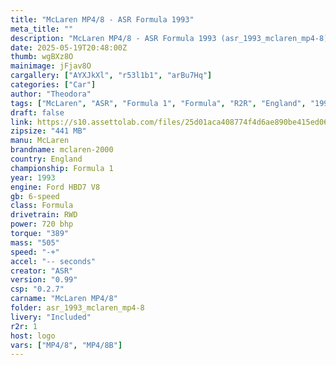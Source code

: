 ```yaml
---
title: "McLaren MP4/8 - ASR Formula 1993"
meta_title: ""
description: "McLaren MP4/8 - ASR Formula 1993 (asr_1993_mclaren_mp4-8) by ASR"
date: 2025-05-19T20:48:00Z
thumb: wgBXz8O
mainimage: jFjav8O
cargallery: ["AYXJkXl", "r53l1b1", "arBu7Hq"]
categories: ["Car"]
author: "Theodora"
tags: ["McLaren", "ASR", "Formula 1", "Formula", "R2R", "England", "1993"]
draft: false
link: https://s10.assettolab.com/files/25d01aca408774f4d6ae890be415ed06/ASR_McLaren-MP4-8_v0_99.zip
zipsize: "441 MB"
manu: McLaren
brandname: mclaren-2000
country: England
championship: Formula 1
year: 1993
engine: Ford HBD7 V8
gb: 6-speed
class: Formula
drivetrain: RWD
power: 720 bhp 
torque: "389"
mass: "505"
speed: "-+"
accel: "-- seconds"
creator: "ASR"
version: "0.99"
csp: "0.2.7"
carname: "McLaren MP4/8"
folder: asr_1993_mclaren_mp4-8
livery: "Included"
r2r: 1
host: logo
vars: ["MP4/8", "MP4/8B"]
---
```

